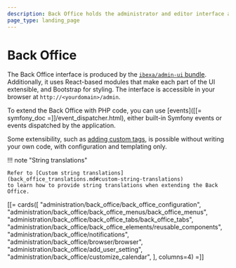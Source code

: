 ```yaml
---
description: Back Office holds the administrator and editor interface and allows creating, publishing and managing content, users, settings and so on.
page_type: landing_page
---
```


# Back Office

The Back Office interface is produced by the [`ibexa/admin-ui` bundle](https://github.com/ibexa/admin-ui).
Additionally, it uses React-based modules that make each part of the UI extensible, and Bootstrap for styling.
The interface is accessible in your browser at `http://<yourdomain>/admin`.

To extend the Back Office with PHP code, you can use [events]([[= symfony_doc =]]/event_dispatcher.html),
either built-in Symfony events or events dispatched by the application.

Some extensibility, such as [adding custom tags](extend_online_editor.md#configure-custom-tags),
is possible without writing your own code, with configuration and templating only.

!!! note "String translations"

    Refer to [Custom string translations](back_office_translations.md#custom-string-translations)
    to learn how to provide string translations when extending the Back Office.

[[= cards([
    "administration/back_office/back_office_configuration",
    "administration/back_office/back_office_menus/back_office_menus",
    "administration/back_office/back_office_tabs/back_office_tabs",
    "administration/back_office/back_office_elements/reusable_components",
    "administration/back_office/notifications",
    "administration/back_office/browser/browser",
    "administration/back_office/add_user_setting",
    "administration/back_office/customize_calendar",
], columns=4) =]]
